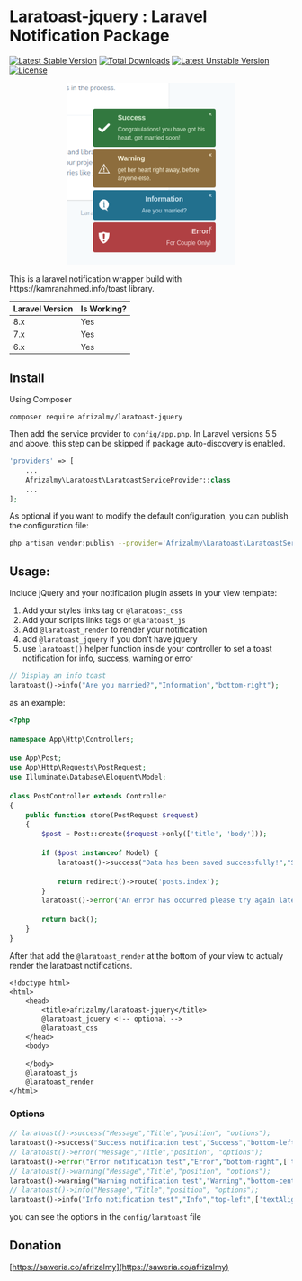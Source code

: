 # Laratoast-jquery : Laravel Notification Package

[![Latest Stable Version](http://poser.pugx.org/afrizalmy/laratoast-jquery/v)](https://packagist.org/packages/afrizalmy/laratoast-jquery) [![Total Downloads](http://poser.pugx.org/afrizalmy/laratoast-jquery/downloads)](https://packagist.org/packages/afrizalmy/laratoast-jquery) [![Latest Unstable Version](http://poser.pugx.org/afrizalmy/laratoast-jquery/v/unstable)](https://packagist.org/packages/afrizalmy/laratoast-jquery) [![License](http://poser.pugx.org/afrizalmy/laratoast-jquery/license)](https://packagist.org/packages/afrizalmy/laratoast-jquery)

<p align="center"><img width="300" alt="laratoast" src="src/assets/img/pic1.png?raw=true"></p>
This is a laravel notification wrapper build with https://kamranahmed.info/toast library.


| Laravel Version     | Is Working? |
| ---      | ---       |
| 8.x | Yes         |
| 7.x | Yes        |
| 6.x | Yes        |


## Install

Using Composer

    composer require afrizalmy/laratoast-jquery

Then add the service provider to `config/app.php`. In Laravel versions 5.5 and above, this step can be skipped if package auto-discovery is enabled.

```php
'providers' => [
    ...
    Afrizalmy\Laratoast\LaratoastServiceProvider::class
    ...
];
```

As optional if you want to modify the default configuration, you can publish the configuration file:
 
```sh
php artisan vendor:publish --provider='Afrizalmy\Laratoast\LaratoastServiceProvider'
```

## Usage:

Include jQuery and your notification plugin assets in your view template: 

1. Add your styles links tag or `@laratoast_css`
2. Add your scripts links tags or `@laratoast_js`
3. Add `@laratoast_render` to render your notification
4. add `@laratoast_jquery` if you don't have jquery
5. use `laratoast()` helper function inside your controller to set a toast notification for info, success, warning or error
```php
// Display an info toast
laratoast()->info("Are you married?","Information","bottom-right");
```

as an example:
```php
<?php

namespace App\Http\Controllers;

use App\Post;
use App\Http\Requests\PostRequest;
use Illuminate\Database\Eloquent\Model;

class PostController extends Controller
{
    public function store(PostRequest $request)
    {
        $post = Post::create($request->only(['title', 'body']));

        if ($post instanceof Model) {
            laratoast()->success("Data has been saved successfully!","Success","bottom-right",['textAlign'=>'left']);

            return redirect()->route('posts.index');
        }
        laratoast()->error("An error has occurred please try again later.","Error!","bottom-center");

        return back();
    }
}
```

After that add the `@laratoast_render` at the bottom of your view to actualy render the laratoast notifications.

```blade
<!doctype html>
<html>
    <head>
        <title>afrizalmy/laratoast-jquery</title>
        @laratoast_jquery <!-- optional -->
        @laratoast_css
    </head>
    <body>
        
    </body>
    @laratoast_js
    @laratoast_render
</html>
```
### Options

```php
// laratoast()->success("Message","Title","position", "options"); 
laratoast()->success("Success notification test","Success","bottom-left"); 
// laratoast()->error("Message","Title","position", "options"); 
laratoast()->error("Error notification test","Error","bottom-right",['textAlign'=>'center']);
// laratoast()->warning("Message","Title","position", "options");       
laratoast()->warning("Warning notification test","Warning","bottom-center",['textAlign'=>'right']); 
// laratoast()->info("Message","Title","position", "options"); 
laratoast()->info("Info notification test","Info","top-left",['textAlign'=>'left']);
 ```
you can see the options in the ```config/laratoast``` file

## Donation

[https://saweria.co/afrizalmy](https://saweria.co/afrizalmy)



